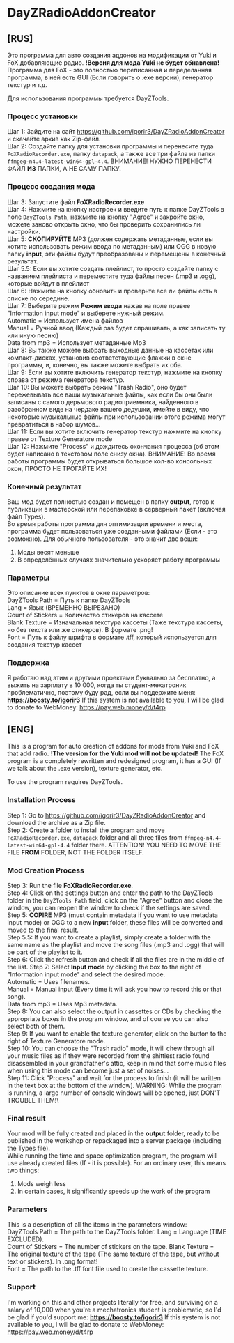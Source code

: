 # DayZRadioAddonCreator

## [RUS]

Это программа для авто создания аддонов на модификации от Yuki и FoX добавляющие радио.
**!Версия для мода Yuki не будет обнавлена!**
Программа для FoX - это полностью переписанная и переделанная программа, в ней есть GUI (Если говорить о .exe версии), генератор текстур и т.д.

Для использования программы требуется DayZTools.

### Процесс установки
Шаг 1: Зайдите на сайт https://github.com/igorir3/DayZRadioAddonCreator и скачайте архив как Zip-файл.\
Шаг 2: Создайте папку для установки программы и перенесите туда `FoXRadioRecorder.exe`, папку `datapack`, а также все три файла из папки `ffmpeg-n4.4-latest-win64-gpl-4.4`. ВНИМАНИЕ! НУЖНО ПЕРЕНЕСТИ ФАЙЛ **ИЗ** ПАПКИ, А НЕ САМУ ПАПКУ.

### Процесс создания мода
Шаг 3: Запустите файл **FoXRadioRecorder.exe**\
Шаг 4: Нажмите на кнопку настроек и введите путь к папке DayZTools в поле `DayZTools Path`, нажмите на кнопку "Agree" и закройте окно, можете заново открыть окно, что бы проверить сохранились ли настройки.\
Шаг 5: **СКОПИРУЙТЕ** MP3 (должен содержать метаданные, если вы хотите использовать режим ввода по метаданным) или OGG в новую папку **input**, эти файлы будут преобразованы и перемещены в конечный результат.\
Шаг 5.5: Если вы хотите создать плейлист, то просто создайте папку с названием плейлиста и переместите туда файлы песен (.mp3 и .ogg), которые войдут в плейлист\
Шаг 6: Нажмите на кнопку обновить и проверьте все ли файлы есть в списке по середине.\
Шаг 7: Выберите режим **Режим ввода** нажав на поле правее "Information input mode" и выберете нужный режим.\
Automatic = Использует имена файлов\
Manual = Ручной ввод (Каждый раз будет спрашивать, а как записать ту или иную песню)\
Data from mp3 = Использует метаданные Mp3\
Шаг 8: Вы также можете выбрать выходные данные на кассетах или компакт-дисках, установив соответствующие флажки в окне программы, и, конечно, вы также можете выбрать их оба.\
Шаг 9: Если вы хотите включить генератор текстур, нажмите на кнопку справа от режима генератора текстур.\
Шаг 10: Вы можете выбрать режим "Trash Radio", оно будет пережевывать все ваши музыкальные файлы, как если бы они были записаны с самого дерьмового радиоприемника, найденного в разобранном виде на чердаке вашего дедушки, имейте в виду, что некоторые музыкальные файлы при использовании этого режима могут превратиться в набор шумов...\
Шаг 11: Если вы хотите включить генератор текстур нажмите на кнопку правее от Texture Generatore mode\
Шаг 12: Нажмите "Process" и дождитесь окончания процесса (об этом будет написано в текстовом поле снизу окна). ВНИМАНИЕ! Во время работы программы будет открываться большое кол-во консольных окон, ПРОСТО НЕ ТРОГАЙТЕ ИХ!

### Конечный результат
Ваш мод будет полностью создан и помещен в папку **output**, готов к публикации в мастерской или перепаковке в серверный пакет (включая файл Types).\
Во время работы программа для оптимизации времени и места, программа будет пользоваться уже созданными файлами (Если - это возможно). Для обычного пользователя - это значит две вещи:
1. Моды весят меньше
2. В определённых случаях значительно ускоряет работу программы

### Параметры
Это описание всех пунктов в окне параметров:\
DayZTools Path = Путь к папке DayZTools\
Lang = Язык (ВРЕМЕННО ВЫРЕЗАНО)\
Count of Stickers = Количество стикеров на кассете\
Blank Texture = Изначальная текстура кассеты (Таже текстура кассеты, но без текста или же стикеров). В формате .png!\
Font = Путь к файлу шрифта в формате .tff, который используется для создания текстур кассет


### Поддержка
Я работаю над этим и другими проектами буквально за бесплатно, а выжить на зарплату в 10 000, когда ты студент-мехатроник проблематично, поэтому буду рад, если вы поддержите меня: **https://boosty.to/igorir3**
If this system is not available to you, I will be glad to donate to WebMoney: https://pay.web.money/d/t4rp

## [ENG]
This is a program for auto creation of addons for mods from Yuki and FoX that add radio.
**!The version for the Yuki mod will not be updated!**
The FoX program is a completely rewritten and redesigned program, it has a GUI (If we talk about the .exe version), texture generator, etc.

To use the program requires DayZTools.

### Installation Process
Step 1: Go to https://github.com/igorir3/DayZRadioAddonCreator and download the archive as a Zip file.\
Step 2: Create a folder to install the program and move `FoXRadioRecorder.exe`, `datapack` folder and all three files from `ffmpeg-n4.4-latest-win64-gpl-4.4` folder there. ATTENTION! YOU NEED TO MOVE THE FILE **FROM** FOLDER, NOT THE FOLDER ITSELF.

### Mod Creation Process
Step 3: Run the file **FoXRadioRecorder.exe**.\
Step 4: Click on the settings button and enter the path to the DayZTools folder in the `DayZTools Path` field, click on the "Agree" button and close the window, you can reopen the window to check if the settings are saved.\
Step 5: **COPIRE** MP3 (must contain metadata if you want to use metadata input mode) or OGG to a new **input** folder, these files will be converted and moved to the final result.\
Step 5.5: If you want to create a playlist, simply create a folder with the same name as the playlist and move the song files (.mp3 and .ogg) that will be part of the playlist to it.\
Step 6: Click the refresh button and check if all the files are in the middle of the list.
Step 7: Select **Input mode** by clicking the box to the right of "Information input mode" and select the desired mode.\
Automatic = Uses filenames.\
Manual = Manual input (Every time it will ask you how to record this or that song).\
Data from mp3 = Uses Mp3 metadata.\
Step 8: You can also select the output in cassettes or CDs by checking the appropriate boxes in the program window, and of course you can also select both of them.\
Step 9: If you want to enable the texture generator, click on the button to the right of Texture Generatore mode.\
Step 10:  You can choose the "Trash radio" mode, it will chew through all your music files as if they were recorded from the shittiest radio found disassembled in your grandfather's attic, keep in mind that some music files when using this mode can become just a set of noises...\
Step 11: Click "Process" and wait for the process to finish (it will be written in the text box at the bottom of the window). WARNING: While the program is running, a large number of console windows will be opened, just DON'T TROUBLE THEM!\

### Final result
Your mod will be fully created and placed in the **output** folder, ready to be published in the workshop or repackaged into a server package (including the Types file).\
While running the time and space optimization program, the program will use already created files (If - it is possible). For an ordinary user, this means two things:
1. Mods weigh less
2. In certain cases, it significantly speeds up the work of the program

### Parameters
This is a description of all the items in the parameters window:\
DayZTools Path = The path to the DayZTools folder.
Lang = Language (TIME EXCLUDED).\
Count of Stickers = The number of stickers on the tape.
Blank Texture = The original texture of the tape (The same texture of the tape, but without text or stickers). In .png format!\
Font = The path to the .tff font file used to create the cassette texture.

### Support
I'm working on this and other projects literally for free, and surviving on a salary of 10,000 when you're a mechatronics student is problematic, so I'd be glad if you'd support me: **https://boosty.to/igorir3**
If this system is not available to you, I will be glad to donate to WebMoney: https://pay.web.money/d/t4rp
